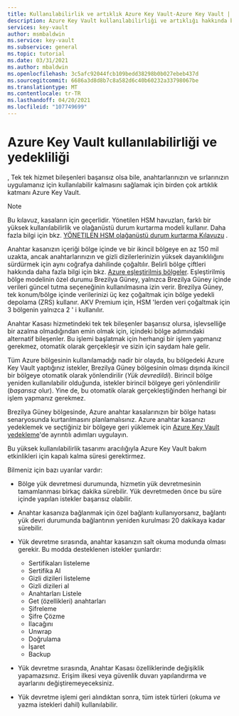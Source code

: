 ```yaml
---
title: Kullanılabilirlik ve artıklık Azure Key Vault-Azure Key Vault | Microsoft Docs
description: Azure Key Vault kullanılabilirliği ve artıklığı hakkında bilgi edinin.
services: key-vault
author: msmbaldwin
ms.service: key-vault
ms.subservice: general
ms.topic: tutorial
ms.date: 03/31/2021
ms.author: mbaldwin
ms.openlocfilehash: 3c5afc92044fcb109bedd38298b0b027ebeb437d
ms.sourcegitcommit: 6686a3d8d8b7c8a582d6c40b60232a33798067be
ms.translationtype: MT
ms.contentlocale: tr-TR
ms.lasthandoff: 04/20/2021
ms.locfileid: "107749699"
---
```

# <a name="azure-key-vault-availability-and-redundancy"></a>Azure Key Vault kullanılabilirliği ve yedekliliği

, Tek tek hizmet bileşenleri başarısız olsa bile, anahtarlarınızın ve sırlarınızın uygulamanız için kullanılabilir kalmasını sağlamak için birden çok artıklık katmanı Azure Key Vault.

> [!NOTE]
> Bu kılavuz, kasaların için geçerlidir. Yönetilen HSM havuzları, farklı bir yüksek kullanılabilirlik ve olağanüstü durum kurtarma modeli kullanır. Daha fazla bilgi için bkz. [YÖNETILEN HSM olağanüstü durum kurtarma Kılavuzu](../managed-hsm/disaster-recovery-guide.md) .

Anahtar kasanızın içeriği bölge içinde ve bir ikincil bölgeye en az 150 mil uzakta, ancak anahtarlarınızın ve gizli dizilerlerinizin yüksek dayanıklılığını sürdürmek için aynı coğrafya dahilinde çoğaltılır. Belirli bölge çiftleri hakkında daha fazla bilgi için bkz. [Azure eşleştirilmiş bölgeler](../../best-practices-availability-paired-regions.md). Eşleştirilmiş bölge modelinin özel durumu Brezilya Güney, yalnızca Brezilya Güney içinde verileri güncel tutma seçeneğinin kullanılmasına izin verir. Brezilya Güney, tek konum/bölge içinde verilerinizi üç kez çoğaltmak için bölge yedekli depolama (ZRS) kullanır. AKV Premium için, HSM 'lerden veri çoğaltmak için 3 bölgenin yalnızca 2 ' i kullanılır.  

Anahtar Kasası hizmetindeki tek tek bileşenler başarısız olursa, işlevselliğe bir azalma olmadığından emin olmak için, içindeki bölge adımındaki alternatif bileşenler. Bu işlemi başlatmak için herhangi bir işlem yapmanız gerekmez, otomatik olarak gerçekleşir ve sizin için saydam hale gelir.

Tüm Azure bölgesinin kullanılamadığı nadir bir olayda, bu bölgedeki Azure Key Vault yaptığınız istekler, Brezilya Güney bölgesinin olması dışında ikincil bir bölgeye otomatik olarak yönlendirilir (*Yük devredildi*). Birincil bölge yeniden kullanılabilir olduğunda, istekler birincil bölgeye geri yönlendirilir (*başarısız* olur). Yine de, bu otomatik olarak gerçekleştiğinden herhangi bir işlem yapmanız gerekmez.

Brezilya Güney bölgesinde, Azure anahtar kasalarınızın bir bölge hatası senaryosunda kurtarılmasını planlamalısınız. Azure anahtar kasanızı yedeklemek ve seçtiğiniz bir bölgeye geri yüklemek için [Azure Key Vault yedekleme](backup.md)'de ayrıntılı adımları uygulayın. 

Bu yüksek kullanılabilirlik tasarımı aracılığıyla Azure Key Vault bakım etkinlikleri için kapalı kalma süresi gerektirmez.

Bilmeniz için bazı uyarılar vardır:

* Bölge yük devretmesi durumunda, hizmetin yük devretmesinin tamamlanması birkaç dakika sürebilir. Yük devretmeden önce bu süre içinde yapılan istekler başarısız olabilir.
* Anahtar kasanıza bağlanmak için özel bağlantı kullanıyorsanız, bağlantı yük devri durumunda bağlantının yeniden kurulması 20 dakikaya kadar sürebilir. 
* Yük devretme sırasında, anahtar kasanızın salt okuma modunda olması gerekir. Bu modda desteklenen istekler şunlardır:
  * Sertifikaları listeleme
  * Sertifika Al
  * Gizli dizileri listeleme
  * Gizli dizileri al
  * Anahtarları Listele
  * Get (özellikleri) anahtarları
  * Şifreleme
  * Şifre Çözme
  * Ilacağını
  * Unwrap
  * Doğrulama
  * İşaret
  * Backup

* Yük devretme sırasında, Anahtar Kasası özelliklerinde değişiklik yapamazsınız. Erişim ilkesi veya güvenlik duvarı yapılandırma ve ayarlarını değiştiremeyeceksiniz.

* Yük devretme işlemi geri alındıktan sonra, tüm istek türleri (okuma *ve* yazma istekleri dahil) kullanılabilir.
